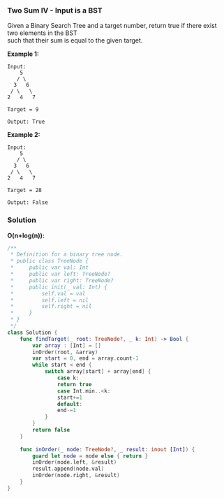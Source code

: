 
### Two Sum IV - Input is a BST

Given a Binary Search Tree and a target number, return true if there exist two elements in the BST</br> 
such that their sum is equal to the given target.

__Example 1:__
```
Input: 
    5
   / \
  3   6
 / \   \
2   4   7

Target = 9

Output: True
```
__Example 2:__
```
Input: 
    5
   / \
  3   6
 / \   \
2   4   7

Target = 28

Output: False
```

### Solution
__O(n+log(n)):__
```Swift
/**
 * Definition for a binary tree node.
 * public class TreeNode {
 *     public var val: Int
 *     public var left: TreeNode?
 *     public var right: TreeNode?
 *     public init(_ val: Int) {
 *         self.val = val
 *         self.left = nil
 *         self.right = nil
 *     }
 * }
 */
class Solution {
    func findTarget(_ root: TreeNode?, _ k: Int) -> Bool {
        var array : [Int] = []
        inOrder(root, &array)
        var start = 0, end = array.count-1
        while start < end {
            switch array[start] + array[end] {
                case k:
                return true
                case Int.min..<k:
                start+=1
                default:
                end-=1
            }
        }
        return false
    }
    
    func inOrder(_ node: TreeNode?, _ result: inout [Int]) {
        guard let node = node else { return }
        inOrder(node.left, &result)
        result.append(node.val)
        inOrder(node.right, &result)
    }
}
```